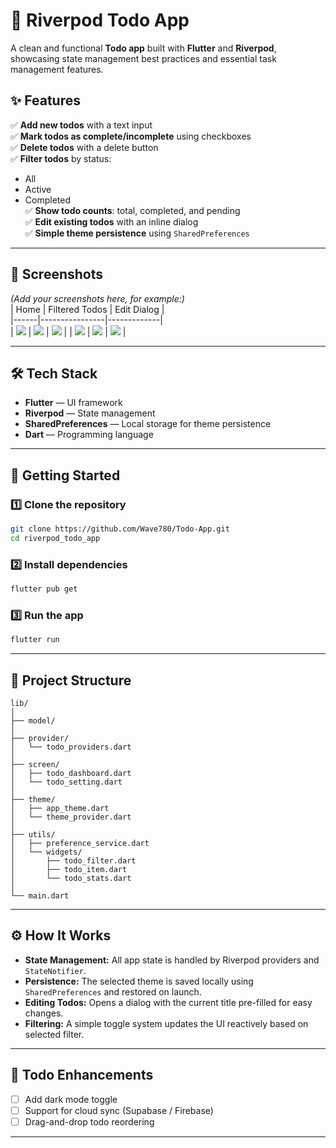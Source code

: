 

# 📝 Riverpod Todo App

A clean and functional **Todo app** built with **Flutter** and **Riverpod**, showcasing state management best practices and essential task management features.

## ✨ Features

✅ **Add new todos** with a text input  
✅ **Mark todos as complete/incomplete** using checkboxes  
✅ **Delete todos** with a delete button  
✅ **Filter todos** by status:
- All
- Active
- Completed  
  ✅ **Show todo counts**: total, completed, and pending  
  ✅ **Edit existing todos** with an inline dialog  
  ✅ **Simple theme persistence** using `SharedPreferences`

---

## 📸 Screenshots

*(Add your screenshots here, for example:)*  
| Home | Filtered Todos | Edit Dialog |  
|------|----------------|-------------|  
| ![](https://github.com/Wave780/Todo-App/blob/main/assets/Mobile-view-preview.gif)
| ![](https://github.com/Wave780/Todo-App/blob/main/assets/Web-view-dark-theme.png) | ![](https://github.com/Wave780/Todo-App/blob/main/assets/Web-view-edit-dialog.png) |
| ![](https://github.com/Wave780/Todo-App/blob/main/assets/Web-view-home-page.png)
| ![](https://github.com/Wave780/Todo-App/blob/main/assets/mobile-view-home-page.png) | ![](https://github.com/Wave780/Todo-App/blob/main/assets/mobile-view-theme.png) |


---

## 🛠️ Tech Stack

- **Flutter** — UI framework
- **Riverpod** — State management
- **SharedPreferences** — Local storage for theme persistence
- **Dart** — Programming language

---

## 🚀 Getting Started

### 1️⃣ Clone the repository
```bash
git clone https://github.com/Wave780/Todo-App.git
cd riverpod_todo_app
```

### 2️⃣ Install dependencies
```bash
flutter pub get
```

### 3️⃣ Run the app
```bash
flutter run
```

---

## 📂 Project Structure
```
lib/
│
├── model/
│
├── provider/
│   └── todo_providers.dart
│
├── screen/
│   ├── todo_dashboard.dart
│   └── todo_setting.dart
│
├── theme/
│   ├── app_theme.dart
│   └── theme_provider.dart
│
├── utils/
│   ├── preference_service.dart
│   └── widgets/
│       ├── todo_filter.dart
│       ├── todo_item.dart
│       └── todo_stats.dart
│
└── main.dart
```

---

## ⚙️ How It Works

- **State Management:** All app state is handled by Riverpod providers and `StateNotifier`.
- **Persistence:** The selected theme is saved locally using `SharedPreferences` and restored on launch.
- **Editing Todos:** Opens a dialog with the current title pre-filled for easy changes.
- **Filtering:** A simple toggle system updates the UI reactively based on selected filter.

---

## 📌 Todo Enhancements

- [ ] Add dark mode toggle
- [ ] Support for cloud sync (Supabase / Firebase)
- [ ] Drag-and-drop todo reordering

---
